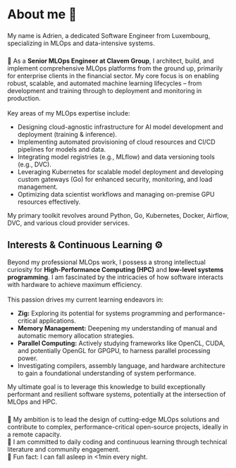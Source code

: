 <h1 align="left">About me 👋</h1>

###

<p align="left">My name is Adrien, a dedicated Software Engineer from Luxembourg, specializing in MLOps and data-intensive systems.</p>

###

<p align="left">
🚀 As a <strong>Senior MLOps Engineer at Clavem Group</strong>, I architect, build, and implement comprehensive MLOps platforms from the ground up, primarily for enterprise clients in the financial sector. My core focus is on enabling robust, scalable, and automated machine learning lifecycles – from development and training through to deployment and monitoring in production.
<br><br>
Key areas of my MLOps expertise include:
<ul>
    <li>Designing cloud-agnostic infrastructure for AI model development and deployment (training & inference).</li>
    <li>Implementing automated provisioning of cloud resources and CI/CD pipelines for models and data.</li>
    <li>Integrating model registries (e.g., MLflow) and data versioning tools (e.g., DVC).</li>
    <li>Leveraging Kubernetes for scalable model deployment and developing custom gateways (Go) for enhanced security, monitoring, and load management.</li>
    <li>Optimizing data scientist workflows and managing on-premise GPU resources effectively.</li>
</ul>
My primary toolkit revolves around Python, Go, Kubernetes, Docker, Airflow, DVC, and various cloud provider services.
</p>

###

<h2 align="left">Interests & Continuous Learning ⚙️</h2>

<p align="left">
Beyond my professional MLOps work, I possess a strong intellectual curiosity for <strong>High-Performance Computing (HPC)</strong> and <strong>low-level systems programming</strong>. I am fascinated by the intricacies of how software interacts with hardware to achieve maximum efficiency.
<br><br>
This passion drives my current learning endeavors in:
<ul>
    <li><strong>Zig:</strong> Exploring its potential for systems programming and performance-critical applications.</li>
    <li><strong>Memory Management:</strong> Deepening my understanding of manual and automatic memory allocation strategies.</li>
    <li><strong>Parallel Computing:</strong> Actively studying frameworks like OpenCL, CUDA, and potentially OpenGL for GPGPU, to harness parallel processing power.</li>
    <li>Investigating compilers, assembly language, and hardware architecture to gain a foundational understanding of system performance.</li>
</ul>
My ultimate goal is to leverage this knowledge to build exceptionally performant and resilient software systems, potentially at the intersection of MLOps and HPC.
</p>

###

<p align="left">
🎯 My ambition is to lead the design of cutting-edge MLOps solutions and contribute to complex, performance-critical open-source projects, ideally in a remote capacity.
<br>
📅 I am committed to daily coding and continuous learning through technical literature and community engagement.
<br>
🎲 Fun fact: I can fall asleep in <1min every night.
</p>
